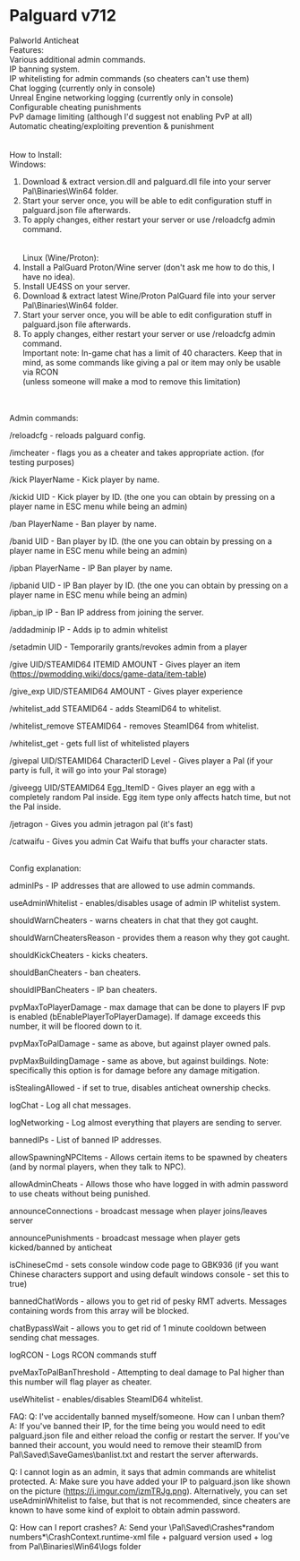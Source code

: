 # Palguard v712
 Palworld Anticheat
<br>
Features:<br>
Various  additional admin commands.<br>
IP banning system.<br>
IP whitelisting for admin commands (so cheaters can't use them)<br>
Chat logging (currently only in console)<br>
Unreal Engine networking logging (currently only in console)<br>
Configurable cheating punishments<br>
PvP damage limiting (although I'd suggest not enabling PvP at all)<br>
Automatic cheating/exploiting prevention & punishment<br>
<br><br>
How to Install:<br>
Windows:<br>
1) Download & extract version.dll and palguard.dll file into your server Pal\Binaries\Win64 folder.<br>
2) Start your server once, you will be able to edit configuration stuff in palguard.json file afterwards.<br>
3) To apply changes, either restart your server or use /reloadcfg admin command.<br>
<br><br>
Linux (Wine/Proton):<br>
1) Install a PalGuard Proton/Wine server (don't ask me how to do this, I have no idea).<br>
2) Install UE4SS on your server.<br>
3) Download & extract latest Wine/Proton PalGuard file into your server Pal\Binaries\Win64 folder.<br>
4) Start your server once, you will be able to edit configuration stuff in palguard.json file afterwards.<br>
5) To apply changes, either restart your server or use /reloadcfg admin command. <br>
Important note: In-game chat has a limit of 40 characters. Keep that in mind, as some commands like giving a pal or item may only be usable via RCON<br>
(unless someone will make a mod to remove this limitation)<br>
<br><br>

Admin commands:

/reloadcfg - reloads palguard config.

/imcheater - flags you as a cheater and takes appropriate action. (for testing purposes)

/kick PlayerName - Kick player by name.

/kickid UID - Kick player by ID. (the one you can obtain by pressing on a player name in ESC menu while being an admin)

/ban PlayerName - Ban player by name.

/banid UID - Ban player by ID. (the one you can obtain by pressing on a player name in ESC menu while being an admin)

/ipban PlayerName - IP Ban player by name.

/ipbanid UID - IP Ban player by ID. (the one you can obtain by pressing on a player name in ESC menu while being an admin)

/ipban_ip IP - Ban IP address from joining the server.

/addadminip IP - Adds ip to admin whitelist

/setadmin UID - Temporarily grants/revokes admin from a player

/give UID/STEAMID64 ITEMID AMOUNT - Gives player an item (https://pwmodding.wiki/docs/game-data/item-table)

/give_exp UID/STEAMID64 AMOUNT - Gives player experience

/whitelist_add STEAMID64 - adds SteamID64 to whitelist.

/whitelist_remove STEAMID64 - removes SteamID64 from whitelist.

/whitelist_get - gets full list of whitelisted players

/givepal UID/STEAMID64 CharacterID Level - Gives player a Pal (if your party is full, it will go into your Pal storage)

/giveegg UID/STEAMID64 Egg_ItemID - Gives player an egg with a completely random Pal inside. Egg item type only affects hatch time, but not the Pal inside.

/jetragon - Gives you admin jetragon pal (it's fast)

/catwaifu - Gives you admin Cat Waifu that buffs your character stats. 
<br><br>

Config explanation:

adminIPs - IP addresses that are allowed to use admin commands.

useAdminWhitelist - enables/disables usage of admin IP whitelist system.

shouldWarnCheaters - warns cheaters in chat that they got caught.

shouldWarnCheatersReason - provides them a reason why they got caught.

shouldKickCheaters - kicks cheaters.

shouldBanCheaters - ban cheaters.

shouldIPBanCheaters - IP ban cheaters.

pvpMaxToPlayerDamage - max damage that can be done to players IF pvp is enabled (bEnablePlayerToPlayerDamage). If damage exceeds this number, it will be floored down to it.

pvpMaxToPalDamage - same as above, but against player owned pals.

pvpMaxBuildingDamage - same as above, but against buildings. Note: specifically this option is for damage before any damage mitigation.

isStealingAllowed - if set to true, disables anticheat ownership checks.

logChat - Log all chat messages.

logNetworking - Log almost everything that players are sending to server.

bannedIPs - List of banned IP addresses.

allowSpawningNPCItems - Allows certain items to be spawned by cheaters (and by normal players, when they talk to NPC).

allowAdminCheats - Allows those who have logged in with admin password to use cheats without being punished.

announceConnections - broadcast message when player joins/leaves server

announcePunishments - broadcast message when player gets kicked/banned by anticheat

isChineseCmd - sets console window code page to GBK936 (if you want Chinese characters support and using default windows console - set this to true)

bannedChatWords - allows you to get rid of pesky RMT adverts. Messages containing words from this array will be blocked.

chatBypassWait - allows you to get rid of 1 minute cooldown between sending chat messages.

logRCON - Logs RCON commands stuff

pveMaxToPalBanThreshold - Attempting to deal damage to Pal higher than this number will flag player as cheater.

useWhitelist - enables/disables SteamID64 whitelist. 


FAQ:
Q: I've accidentally banned myself/someone. How can I unban them?
A: If you've banned their IP, for the time being you would need to edit palguard.json file and either reload the config or restart the server. If you've banned their account, you would need to remove their steamID from Pal\Saved\SaveGames\banlist.txt and restart the server afterwards.

Q: I cannot login as an admin, it says that admin commands are whitelist protected.
A: Make sure you have added your IP to palguard.json like shown on the picture (https://i.imgur.com/izmTRJg.png). Alternatively, you can set useAdminWhitelist to false, but that is not recommended, since cheaters are known to have some kind of exploit to obtain admin password.

Q: How can I report crashes?
A: Send your \Pal\Saved\Crashes\*random numbers*\CrashContext.runtime-xml file + palguard version used + log from Pal\Binaries\Win64\logs folder 
